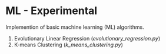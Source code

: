 # ML - Experimental

Implemention of basic machine learning (ML) algorithms.

1. Evolutionary Linear Regression (_evolutionary_regression.py_)
2. K-means Clustering (_k_means_clustering.py_)
